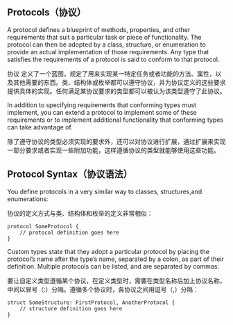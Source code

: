 ## Protocols（协议）

A protocol defines a blueprint of methods, properties, and other requirements that suit a particular task or piece of functionality. The protocol can then be adopted by a class, structure, or enumeration to provide an actual implementation of those requirements. Any type that satisfies the requirements of a protocol is said to conform to that protocol.

协议 定义了一个蓝图，规定了用来实现某一特定任务或者功能的方法、属性，以及其他需要的东西。类、结构体或枚举都可以遵守协议，并为协议定义的这些要求提供具体的实现。任何满足某协议要求的类型都可以被认为该类型遵守了此协议。

In addition to specifying requirements that conforming types must implement, you can extend a protocol to implement some of these requirements or to implement additional functionality that conforming types can take advantage of.

除了遵守协议的类型必须实现的要求外，还可以对协议进行扩展，通过扩展来实现一部分要求或者实现一些附加功能，这样遵循协议的类型就能够使用这些功能。

## Protocol Syntax（协议语法）

You define protocols in a very similar way to classes, structures,and enumerations:

协议的定义方式与类、结构体和枚举的定义非常相似：

```
protocol SomeProtocol {
    // protocol definition goes here
}
```

Custom types state that they adopt a particular protocol by placing the protocol’s name after the type’s name, separated by a colon, as part of their definition. Multiple protocols can be listed, and are separated by commas:

要让自定义类型遵循某个协议，在定义类型时，需要在类型名称后加上协议名称，中间以冒号（:）分隔。遵循多个协议时，各协议之间用逗号（,）分隔：

```
struct SomeStructure: FirstProtocol, AnotherProtocol {
    // structure definition goes here
}
```

